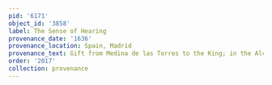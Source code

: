 ```yaml
---
pid: '6171'
object_id: '3858'
label: The Sense of Hearing
provenance_date: '1636'
provenance_location: Spain, Madrid
provenance_text: Gift from Medina de las Torres to the King; in the Alcázar
order: '2017'
collection: provenance
---
```

